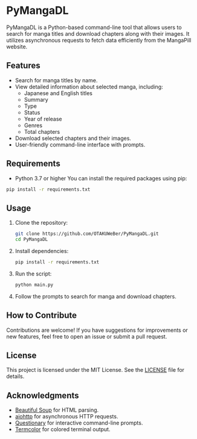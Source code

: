 # PyMangaDL

PyMangaDL is a Python-based command-line tool that allows users to search for manga titles and download chapters along with their images. It utilizes asynchronous requests to fetch data efficiently from the MangaPill website.

## Features

- Search for manga titles by name.
- View detailed information about selected manga, including:
  - Japanese and English titles
  - Summary
  - Type
  - Status
  - Year of release
  - Genres
  - Total chapters
- Download selected chapters and their images.
- User-friendly command-line interface with prompts.

## Requirements

- Python 3.7 or higher
You can install the required packages using pip:

```bash
pip install -r requirements.txt
```

## Usage

1. Clone the repository:

   ```bash
   git clone https://github.com/OTAKUWeBer/PyMangaDL.git
   cd PyMangaDL
   ```

2. Install dependencies:
    ```sh
    pip install -r requirements.txt
    ```

3. Run the script:

   ```bash
   python main.py
   ```

4. Follow the prompts to search for manga and download chapters.

## How to Contribute

Contributions are welcome! If you have suggestions for improvements or new features, feel free to open an issue or submit a pull request.

## License

This project is licensed under the MIT License. See the [LICENSE](LICENSE) file for details.

## Acknowledgments

- [Beautiful Soup](https://www.crummy.com/software/BeautifulSoup/) for HTML parsing.
- [aiohttp](https://docs.aiohttp.org/en/stable/) for asynchronous HTTP requests.
- [Questionary](https://questionary.readthedocs.io/en/latest/) for interactive command-line prompts.
- [Termcolor](https://pypi.org/project/termcolor/) for colored terminal output.
